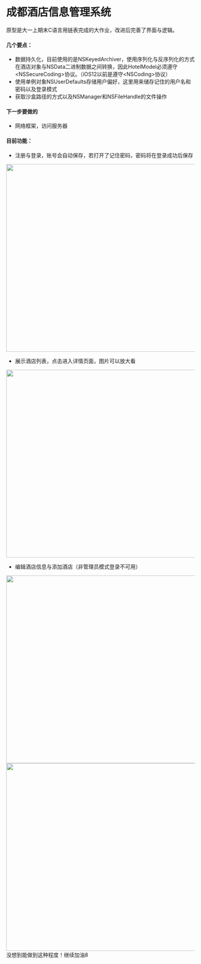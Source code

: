 
# 成都酒店信息管理系统


原型是大一上期末C语言用链表完成的大作业，改进后完善了界面与逻辑。<br>
#### 几个要点：<br>

* 数据持久化，目前使用的是NSKeyedArchiver，使用序列化与反序列化的方式在酒店对象与NSData二进制数据之间转换，因此HotelModel必须遵守\<NSSecureCoding>协议。（iOS12以前是遵守\<NSCoding>协议）
* 使用单例对象NSUserDefaults存储用户偏好，这里用来储存记住的用户名和密码以及登录模式
* 获取沙盒路径的方式以及NSManager和NSFileHandle的文件操作

#### 下一步要做的
* 网络框架，访问服务器

#### 目前功能：<br>

* 注册与登录，账号会自动保存，若打开了记住密码，密码将在登录成功后保存

<img src="http://img03.sogoucdn.com/app/a/100520146/f0d514ad36d4569b5996e4419554186c" width="525" height="502" />

* 展示酒店列表，点击进入详情页面，图片可以放大看

<img src="http://img04.sogoucdn.com/app/a/100520146/3e5a5aa0f703c905d86cf8182f8ffb54" width="787" height="502" />

* 编辑酒店信息与添加酒店（非管理员模式登录不可用）

<img src="http://img03.sogoucdn.com/app/a/100520146/84f41afc7739bcd0cd00fbefa3a1c619" width="625" height="502" />

<img src="http://img01.sogoucdn.com/app/a/100520146/908c81b70ca48ec9f74d70a3b1da6270" width="625" height="502" />

<br>
没想到能做到这种程度！继续加油8
